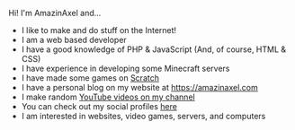 Hi! I'm AmazinAxel and...
- I like to make and do stuff on the Internet!
- I am a web based developer
- I have a good knowledge of PHP & JavaScript (And, of course, HTML & CSS)
- I have experience in developing some Minecraft servers
- I have made some games on [Scratch](https://scratch.mit.edu/users/AmazinAxel/) 
- I have a personal blog on my website at https://amazinaxel.com
- I make random [YouTube videos on my channel](https://www.youtube.com/channel/UC2rR60IXOH_ExzPAYS1CPcA)
- You can check out my social profiles [here](https://amazinaxel.com/about-me.html)
- I am interested in websites, video games, servers, and computers
